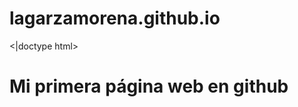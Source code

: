 # lagarzamorena.github.io
<|doctype html>
<html>
<head></head>
<body>
<h1>Mi primera página web en github</h1>
  
  
 </body>
</html>
